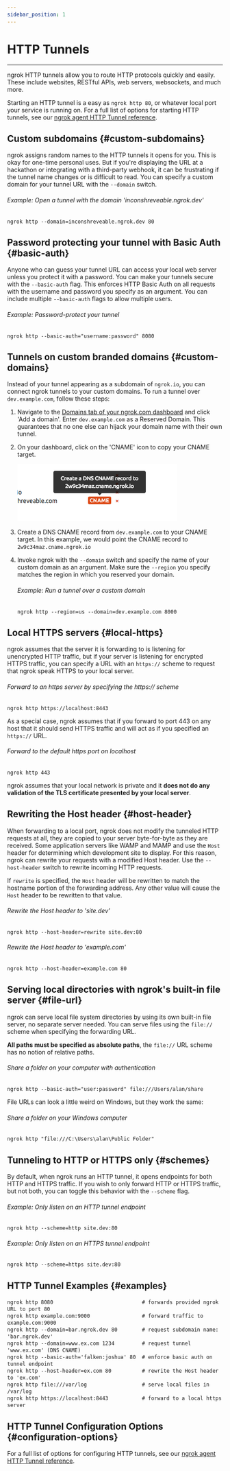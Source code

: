 ```yaml
---
sidebar_position: 1
---
```


# HTTP Tunnels
--------------------

ngrok HTTP tunnels allow you to route HTTP protocols quickly and easily. These include websites, RESTful APIs, web servers, websockets, and much more.

Starting an HTTP tunnel is a easy as `ngrok http 80`, or whatever local port your service is running on. For a full list of options for starting HTTP tunnels, see our [ngrok agent HTTP Tunnel reference](/ngrok-agent/ngrok#ngrok-http).

## Custom subdomains {#custom-subdomains}

ngrok assigns random names to the HTTP tunnels it opens for you. This is okay for one-time personal uses. But if you're displaying the URL at a hackathon or integrating with a third-party webhook, it can be frustrating if the tunnel name changes or is difficult to read. You can specify a custom domain for your tunnel URL with the `--domain` switch.

###### Example: Open a tunnel with the domain 'inconshreveable.ngrok.dev'

    ngrok http --domain=inconshreveable.ngrok.dev 80

## Password protecting your tunnel with Basic Auth {#basic-auth}

Anyone who can guess your tunnel URL can access your local web server unless you protect it with a password. You can make your tunnels secure with the `--basic-auth` flag. This enforces HTTP Basic Auth on all requests with the username and password you specify as an argument. You can include multiple `--basic-auth` flags to allow multiple users.

###### Example: Password-protect your tunnel

    ngrok http --basic-auth="username:password" 8080

## Tunnels on custom branded domains {#custom-domains}

Instead of your tunnel appearing as a subdomain of `ngrok.io`, you can connect ngrok tunnels to your custom domains. To run a tunnel over `dev.example.com`, follow these steps:

1.  Navigate to the [Domains tab of your ngrok.com dashboard](https://dashboard.ngrok.com/cloud-edge/domains) and click 'Add a domain'. Enter `dev.example.com` as a Reserved Domain. This guarantees that no one else can hijack your domain name with their own tunnel.
2.  On your dashboard, click on the 'CNAME' icon to copy your CNAME target.
    
    ![](/img/docs/cname.png)
3.  Create a DNS CNAME record from `dev.example.com` to your CNAME target. In this example, we would point the CNAME record to `2w9c34maz.cname.ngrok.io`
4.  Invoke ngrok with the `--domain` switch and specify the name of your custom domain as an argument. Make sure the `--region` you specify matches the region in which you reserved your domain.
    
    ###### Example: Run a tunnel over a custom domain
    
        ngrok http --region=us --domain=dev.example.com 8000
    

## Local HTTPS servers {#local-https}

ngrok assumes that the server it is forwarding to is listening for unencrypted HTTP traffic, but if your server is listening for encrypted HTTPS traffic, you can specify a URL with an `https://` scheme to request that ngrok speak HTTPS to your local server.

###### Forward to an https server by specifying the https:// scheme

    ngrok http https://localhost:8443

As a special case, ngrok assumes that if you forward to port 443 on any host that it should send HTTPS traffic and will act as if you specified an `https://` URL.

###### Forward to the default https port on localhost

    ngrok http 443

ngrok assumes that your local network is private and it **does not do any validation of the TLS certificate presented by your local server**.

## Rewriting the Host header {#host-header}

When forwarding to a local port, ngrok does not modify the tunneled HTTP requests at all, they are copied to your server byte-for-byte as they are received. Some application servers like WAMP and MAMP and use the `Host` header for determining which development site to display. For this reason, ngrok can rewrite your requests with a modified Host header. Use the `--host-header` switch to rewrite incoming HTTP requests.

If `rewrite` is specified, the `Host` header will be rewritten to match the hostname portion of the forwarding address. Any other value will cause the `Host` header to be rewritten to that value.

###### Rewrite the Host header to 'site.dev'

    ngrok http --host-header=rewrite site.dev:80

###### Rewrite the Host header to 'example.com'

    ngrok http --host-header=example.com 80

## Serving local directories with ngrok's built-in file server {#file-url}

ngrok can serve local file system directories by using its own built-in file server, no separate server needed. You can serve files using the `file://` scheme when specifying the forwarding URL.

**All paths must be specified as absolute paths**, the `file://` URL scheme has no notion of relative paths.

###### Share a folder on your computer with authentication

    ngrok http --basic-auth="user:password" file:///Users/alan/share

File URLs can look a little weird on Windows, but they work the same:

###### Share a folder on your Windows computer

    ngrok http "file:///C:\Users\alan\Public Folder"

## Tunneling to HTTP or HTTPS only {#schemes}

By default, when ngrok runs an HTTP tunnel, it opens endpoints for both HTTP and HTTPS traffic. If you wish to only forward HTTP or HTTPS traffic, but not both, you can toggle this behavior with the `--scheme` flag.

###### Example: Only listen on an HTTP tunnel endpoint

    ngrok http --scheme=http site.dev:80

###### Example: Only listen on an HTTPS tunnel endpoint

    ngrok http --scheme=https site.dev:80

## HTTP Tunnel Examples {#examples}

    ngrok http 8080                             # forwards provided ngrok URL to port 80
    ngrok http example.com:9000                 # forward traffic to example.com:9000
    ngrok http --domain=bar.ngrok.dev 80        # request subdomain name: 'bar.ngrok.dev'
    ngrok http --domain=www.ex.com 1234         # request tunnel 'www.ex.com' (DNS CNAME)
    ngrok http --basic-auth='falken:joshua' 80  # enforce basic auth on tunnel endpoint
    ngrok http --host-header=ex.com 80          # rewrite the Host header to 'ex.com'
    ngrok http file:///var/log                  # serve local files in /var/log
    ngrok http https://localhost:8443           # forward to a local https server

## HTTP Tunnel Configuration Options {#configuration-options}

For a full list of options for configuring HTTP tunnels, see our [ngrok agent HTTP Tunnel reference](/ngrok-agent/ngrok#ngrok-http).

